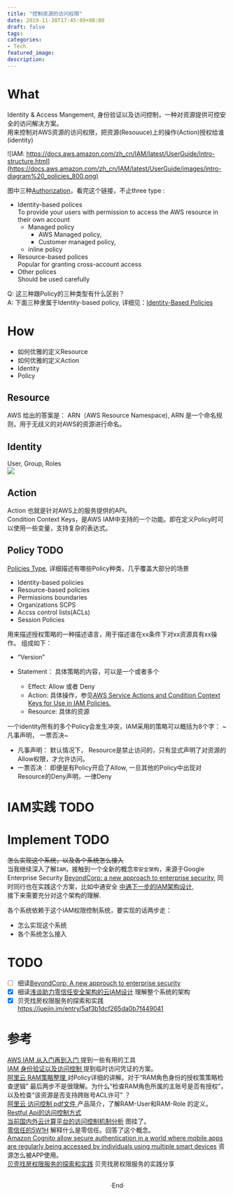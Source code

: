 ```yaml
---
title: "控制资源的访问权限"
date: 2019-11-30T17:45:09+08:00
draft: false
tags: 
categories: 
- Tech
featured_image: 
description: 
--- 
```


# What 
Identity & Access Mangement, 身份验证以及访问控制，一种对资源提供可控安全的访问解决方案。  
用来控制对AWS资源的访问权限，把资源(Resouuce)上的操作(Action)授权给谁(identity)

![IAM: https://docs.aws.amazon.com/zh_cn/IAM/latest/UserGuide/intro-structure.html](https://docs.aws.amazon.com/zh_cn/IAM/latest/UserGuide/images/intro-diagram%20_policies_800.png) 

图中三种[Authorization](https://docs.aws.amazon.com/IAM/latest/UserGuide/access_policies.html)，看完这个链接，不止three type :  

- Identity-based polices   
    To provide your users with permission to access the AWS resource in their own account   
    - Managed policy
      - AWS Managed policy, 
      - Customer managed policy, 
    - inline policy   
- Resource-based polices  
    Popular for granting cross-account access   
- Other polices  
    Should be used carefully

Q: 这三种跟Policy的三种类型有什么区别？  
A: 下面三种隶属于Identity-based policy, 详细见：[Identity-Based Policies](https://docs.aws.amazon.com/IAM/latest/UserGuide/access_policies.html)   
# How 

- 如何优雅的定义Resource
- 如何优雅的定义Action
- Identity
- Policy

## Resource 
AWS 给出的答案是： ARN（AWS Resource Namespace), ARN 是一个命名规则，用于无歧义的对AWS的资源进行命名。 

## Identity 
User, Group, Roles  
![](https://hyvi.github.io/blog-images/20191130/IAM-Identity.webp)  

## Action 
Action 也就是针对AWS上的服务提供的API。   
Condition Context Keys，是AWS IAM中支持的一个功能。即在定义Policy时可以使用一些变量，支持复杂的表达式。   

## Policy  TODO
[Policies Type](https://docs.aws.amazon.com/IAM/latest/UserGuide/access_policies.html), 详细描述有哪些Policy种类，几乎覆盖大部分的场景   
- Identity-based policies  
- Resource-based policies  
- Permissions boundaries  
- Organizations SCPS  
- Accss control lists(ACLs)  
- Session Policies   

用来描述授权策略的一种描述语言，用于描述谁在xx条件下对xx资源具有xx操作。  组成如下： 

- “Version” 
- Statement： 具体策略的内容，可以是一个或者多个

  - Effect: Allow 或者 Deny
  - Action: 具体操作，参见[AWS Service Actions and Condition Context Keys for Use in IAM Policies.](http://docs.aws.amazon.com/IAM/latest/UserGuide/reference_policies_actionsconditions.html)   
  - Resource: 具体的资源


一个identity所有的多个Policy会发生冲突，IAM采用的策略可以概括为8个字： ~凡事声明， 一票否决~  

- 凡事声明： 默认情况下， Resource是禁止访问的，只有显式声明了对资源的Allow权限，才允许访问。 
- 一票否决： 即便是有Policy开启了Allow, 一旦其他的Policy中出现对Resource的Deny声明，一律Deny   

# IAM实践 TODO

# Implement  TODO
~~怎么实现这个系统，以及各个系统怎么接入~~  
当我继续深入了解`IAM`，接触到一个全新的概念`零安全架构`，来源于Google Enterprise Security [BeyondCorp: a new approach to enterprise security](https://cloud.google.com/beyondcorp/#researchPapers),  同时同行也在实践这个方案，比如中通安全 [中通下一步的IAM架构设计](https://www.secrss.com/articles/6752),  
接下来需要充分对这个架构的理解.

各个系统依赖于这个IAM权限控制系统，要实现的话两步走：   

- 怎么实现这个系统
- 各个系统怎么接入  


# TODO 

- [ ] 细读[BeyondCorp: A new approuch to enterprise security](https://cloud.google.com/beyondcorp/)  
- [x] 细读[浅谈助力零信任安全架构的云IAM设计](https://www.secrss.com/articles/6752) 理解整个系统的架构
- [x] 贝壳找房权限服务的探索和实践 https://juejin.im/entry/5af3b1dcf265da0b7f449041 

# 参考 
[ AWS IAM 从入门再到入门 ](https://www.jianshu.com/p/f59745ae7fad)  提到一些有用的工具    
[ IAM 身份验证以及访问控制 ](https://segmentfault.com/a/1190000013437169)  提到临时访问凭证的方案。  
[ 阿里云 RAM策略整理 ](https://yq.aliyun.com/articles/67180) 对Policy详细的讲解。对于“RAM角色身份的授权策策略检查逻辑” 最后两步不是很理解。为什么“检查RAM角色所属的主账号是否有授权”， 以及检查“该资源是否支持跨账号ACL许可” ？   
[ 阿里云 访问控制 pdf文件 ](http://docs-aliyun.cn-hangzhou.oss.aliyun-inc.com/pdf/ram-intro-cn-zh-2016-09-26.pdf) 产品简介，了解RAM-User和RAM-Role 的定义。  
[ Restful Api的访问控制方式](https://blog.csdn.net/bob_dadoudou/article/details/24718653?utm_source=tuicool&utm_medium=referral)   
[ 当前国内外云计算平台的访问控制机制分析](https://www.geek-share.com/detail/2664431666.html)   图挂了。    
[零信任的5W1H](https://www.aqniu.com/learn/37733.html) 解释什么是零信任。回答了这个概念。  
[Amazon Cognito allow secure authentication in a world where mobile apps are regularly being accessed by individuals using multiple smart devices]( https://cloudacademy.com/blog/amazon-cognito-manage-mobile-data/ ) 资源怎么被APP使用。  
[贝壳找房权限服务的探索和实践](https://juejin.im/entry/5af3b1dcf265da0b7f449041) 贝壳找房权限服务的实践分享   

<br>

<center>  ·End·  </center>

